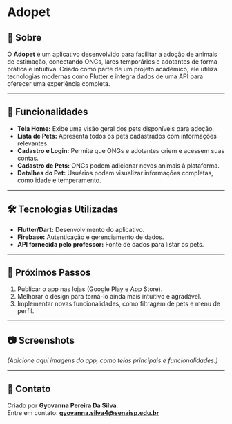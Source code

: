 # Adopet  
 
## 📖 Sobre  
O **Adopet** é um aplicativo desenvolvido para facilitar a adoção de animais de estimação, conectando ONGs, lares temporários e adotantes de forma prática e intuitiva. Criado como parte de um projeto acadêmico, ele utiliza tecnologias modernas como Flutter e integra dados de uma API para oferecer uma experiência completa.  
 
---
 
## 🚀 Funcionalidades  
- **Tela Home:** Exibe uma visão geral dos pets disponíveis para adoção.  
- **Lista de Pets:** Apresenta todos os pets cadastrados com informações relevantes.  
- **Cadastro e Login:** Permite que ONGs e adotantes criem e acessem suas contas.  
- **Cadastro de Pets:** ONGs podem adicionar novos animais à plataforma.  
- **Detalhes do Pet:** Usuários podem visualizar informações completas, como idade e temperamento.  
 
---
 
## 🛠️ Tecnologias Utilizadas  
- **Flutter/Dart:** Desenvolvimento do aplicativo.  
- **Firebase:** Autenticação e gerenciamento de dados.  
- **API fornecida pelo professor:** Fonte de dados para listar os pets.  
 
---
 
## 🌟 Próximos Passos  
1. Publicar o app nas lojas (Google Play e App Store).  
2. Melhorar o design para torná-lo ainda mais intuitivo e agradável.  
3. Implementar novas funcionalidades, como filtragem de pets e menu de perfil.  
 
---
 
## 📷 Screenshots  
*(Adicione aqui imagens do app, como telas principais e funcionalidades.)*  
 
---
 
## 📩 Contato  
Criado por **Gyovanna Pereira Da Silva**.  
Entre em contato: **gyovanna.silva4@senaisp.edu.br**

